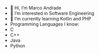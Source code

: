- 👋 Hi, I’m Marco Andrade
- 👀 I’m interested in Software Engineering
- 🌱 I’m currently learning Kotlin and PHP
- Programming Languages I know:
- C
- C++
- Java
- Python

<!---
mAndra226/mAndra226 is a ✨ special ✨ repository because its `README.md` (this file) appears on your GitHub profile.
You can click the Preview link to take a look at your changes.
--->
